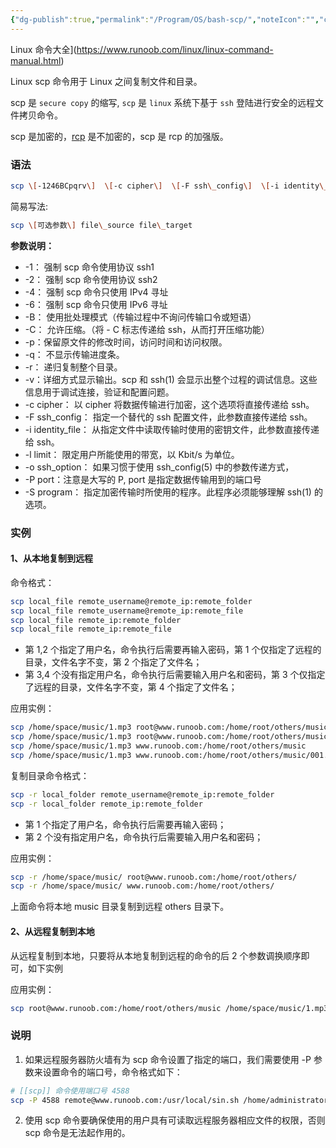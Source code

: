 ```yaml
---
{"dg-publish":true,"permalink":"/Program/OS/bash-scp/","noteIcon":"","created":"2025-03-06T21:28:25.981+08:00"}
---
```


 Linux 命令大全](https://www.runoob.com/linux/linux-command-manual.html)

Linux scp 命令用于 Linux 之间复制文件和目录。

scp 是 `secure copy` 的缩写, `scp` 是 `linux` 系统下基于 `ssh` 登陆进行安全的远程文件拷贝命令。

scp 是加密的，[rcp](https://www.runoob.com/linux/linux-comm-rcp.html) 是不加密的，scp 是 rcp 的加强版。

### 语法

```bash
scp \[-1246BCpqrv\]  \[-c cipher\]  \[-F ssh\_config\]  \[-i identity\_file\]  \[-l limit\]  \[-o ssh\_option\]  \[-P port\]  \[-S program\]  \[\[user@\]host1:\]file1 \[...\]  \[\[user@\]host2:\]file2
```

简易写法:

```bash
scp \[可选参数\] file\_source file\_target 
```

**参数说明：** 

-   \-1： 强制 scp 命令使用协议 ssh1
-   \-2： 强制 scp 命令使用协议 ssh2
-   \-4： 强制 scp 命令只使用 IPv4 寻址
-   \-6： 强制 scp 命令只使用 IPv6 寻址
-   \-B： 使用批处理模式（传输过程中不询问传输口令或短语）
-   \-C： 允许压缩。（将 - C 标志传递给 ssh，从而打开压缩功能）
-   \-p：保留原文件的修改时间，访问时间和访问权限。
-   \-q： 不显示传输进度条。
-   \-r： 递归复制整个目录。
-   \-v：详细方式显示输出。scp 和 ssh(1) 会显示出整个过程的调试信息。这些信息用于调试连接，验证和配置问题。
-   \-c cipher： 以 cipher 将数据传输进行加密，这个选项将直接传递给 ssh。
-   \-F ssh_config： 指定一个替代的 ssh 配置文件，此参数直接传递给 ssh。
-   \-i identity_file： 从指定文件中读取传输时使用的密钥文件，此参数直接传递给 ssh。
-   \-l limit： 限定用户所能使用的带宽，以 Kbit/s 为单位。
-   \-o ssh_option： 如果习惯于使用 ssh_config(5) 中的参数传递方式，
-   \-P port：注意是大写的 P, port 是指定数据传输用到的端口号
-   \-S program： 指定加密传输时所使用的程序。此程序必须能够理解 ssh(1) 的选项。

### 实例

#### 1、从本地复制到远程

命令格式：

```bash
scp local_file remote_username@remote_ip:remote_folder 
scp local_file remote_username@remote_ip:remote_file 
scp local_file remote_ip:remote_folder
scp local_file remote_ip:remote_file 
```

-   第 1,2 个指定了用户名，命令执行后需要再输入密码，第 1 个仅指定了远程的目录，文件名字不变，第 2 个指定了文件名；
-   第 3,4 个没有指定用户名，命令执行后需要输入用户名和密码，第 3 个仅指定了远程的目录，文件名字不变，第 4 个指定了文件名；

应用实例：

```bash
scp /home/space/music/1.mp3 root@www.runoob.com:/home/root/others/music 
scp /home/space/music/1.mp3 root@www.runoob.com:/home/root/others/music/001.mp3 
scp /home/space/music/1.mp3 www.runoob.com:/home/root/others/music 
scp /home/space/music/1.mp3 www.runoob.com:/home/root/others/music/001.mp3  
```

复制目录命令格式：

```bash
scp -r local_folder remote_username@remote_ip:remote_folder 
scp -r local_folder remote_ip:remote_folder 
```

-   第 1 个指定了用户名，命令执行后需要再输入密码；
-   第 2 个没有指定用户名，命令执行后需要输入用户名和密码；

应用实例：

```bash
scp -r /home/space/music/ root@www.runoob.com:/home/root/others/
scp -r /home/space/music/ www.runoob.com:/home/root/others/  
```

上面命令将本地 music 目录复制到远程 others 目录下。

#### 2、从远程复制到本地

从远程复制到本地，只要将从本地复制到远程的命令的后 2 个参数调换顺序即可，如下实例

应用实例：

```bash
scp root@www.runoob.com:/home/root/others/music /home/space/music/1.mp3 scp \-r www.runoob.com:/home/root/others/ /home/space/music/
```

### 说明

1. 如果远程服务器防火墙有为 scp 命令设置了指定的端口，我们需要使用 -P 参数来设置命令的端口号，命令格式如下：

```bash
# [[scp]] 命令使用端口号 4588 
scp -P 4588 remote@www.runoob.com:/usr/local/sin.sh /home/administrator
```

2. 使用 scp 命令要确保使用的用户具有可读取远程服务器相应文件的权限，否则 scp 命令是无法起作用的。
